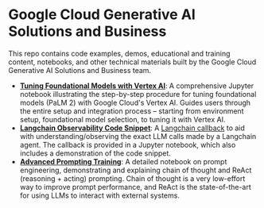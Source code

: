 # Google Cloud Generative AI Solutions and Business

This repo contains code examples, demos, educational and training content, notebooks, and other technical materials built by the Google Cloud Generative AI Solutions and Business team. 

* **[Tuning Foundational Models with Vertex AI](./assets/vertex_foundation_tuning/README.md)**: A comprehensive Jupyter notebook illustrating the step-by-step procedure for tuning foundational models (PaLM 2) with Google Cloud's Vertex AI. Guides users through the entire setup and integration process – starting from environment setup, foundational model selection, to tuning it with Vertex AI.
* **[Langchain Observability Code Snippet](./assets/langchain_observability_snippet/README.md)**: A [Langchain callback](https://python.langchain.com/docs/modules/callbacks/) to aid with understanding/observing the exact LLM calls made by a Langchain agent. The callback is provided in a Jupyter notebook, which also includes a demonstration of the code snippet.
* **[Advanced Prompting Training](./assets/advanced_prompting_training/README.md)**: A detailed notebook on prompt engineering, demonstrating and explaining chain of thought and ReAct (reasoning + acting) prompting. Chain of thought is a very low-effort way to improve prompt performance, and ReAct is the state-of-the-art for using LLMs to interact with external systems.
